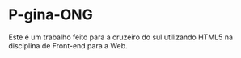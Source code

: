 # P-gina-ONG
 Este é um trabalho feito para a cruzeiro do sul utilizando HTML5 na disciplina de Front-end para a Web.
